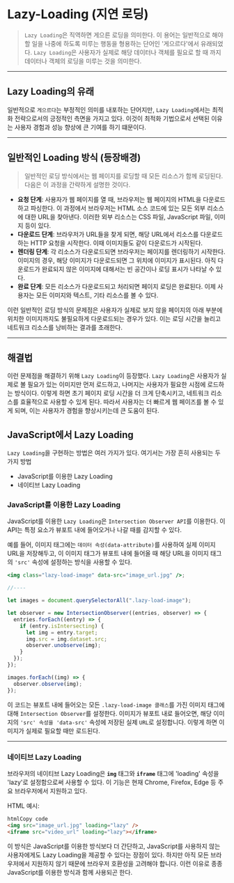 # Lazy-Loading (지연 로딩)

> `Lazy Loading`은 직역하면 게으른 로딩을 의미한다. 이 용어는 일반적으로 해야 할 일을 나중에 하도록 미루는 행동을 형용하는 단어인 '게으르다'에서 유래되었다. `Lazy Loading`은 사용자가 실제로 해당 데이터나 객체를 필요로 할 때 까지 데이터나 객체의 로딩을 미루는 것을 의미한다.

---

## Lazy Loading의 유래

일반적으로 `게으르다`는 부정적인 의미를 내포하는 단어지만, `Lazy Loading`에서는 최적화 전략으로서의 긍정적인 측면을 가지고 있다. 이것이 최적화 기법으로서 선택된 이유는 사용자 경험과 성능 향상에 큰 기여를 하기 떄문이다.

---
  

## 일반적인 Loading 방식 (등장배경)

> 일반적인 로딩 방식에서는 웹 페이지를 로딩할 때 모든 리소스가 함께 로딩된다. 다음은 이 과정을 간략하게 설명한 것이다.

- **요청 단계**: 사용자가 웹 페이지를 열 때, 브라우저는 웹 페이지의 HTML을 다운로드하고 파싱한다. 이 과정에서 브라우저는 HTML 소스 코드에 있는 모든 외부 리소스에 대한 URL을 찾아낸다. 이러한 외부 리소스는 CSS 파일, JavaScript 파일, 이미지 등이 있다.
- **다운로드 단계**: 브라우저가 URL들을 찾게 되면, 해당 URL에서 리소스를 다운로드하는 HTTP 요청을 시작한다. 이때 이미지들도 같이 다운로드가 시작된다.
- **렌더링 단계**: 각 리소스가 다운로드되면 브라우저는 페이지를 렌더링하기 시작한다.이미지의 경우, 해당 이미지가 다운로드되면 그 위치에 이미지가 표시된다. 아직 다운로드가 완료되지 않은 이미지에 대해서는 빈 공간이나 로딩 표시가 나타날 수 있다.
- **완료 단계**: 모든 리소스가 다운로드되고 처리되면 페이지 로딩은 완료된다. 이제 사용자는 모든 이미지와 텍스트, 기타 리소스를 볼 수 있다.

이런 일반적인 로딩 방식의 문제점은 사용자가 실제로 보지 않을 페이지의 아래 부분에 위치한 이미지까지도 불필요하게 다운로드되는 경우가 있다. 이는 로딩 시간을 늘리고 네트워크 리소스를 낭비하는 결과를 초래한다.


---
  

## 해결법

이런 문제점을 해결하기 위해 `Lazy Loading`이 등장했다. `Lazy Loading`은 사용자가 실제로 볼 필요가 있는 이미지만 먼저 로드하고, 나머지는 사용자가 필요한 시점에 로드하는 방식이다. 이렇게 하면 초기 페이지 로딩 시간을 더 크게 단축시키고, 네트워크 리소스를 효율적으로 사용할 수 있게 된다. 따라서 사용자는 더 빠르게 웹 페이즈를 볼 수 있게 되며, 이는 사용자가 경험을 향상시키는데 큰 도움이 된다.

## JavaScript에서 Lazy Loading

`Lazy Loading`을 구현하는 방법은 여러 가지가 있다. 여기서는 가장 흔히 사용되는 두 가지 방법

- JavaScript를 이용한 Lazy Loading
- 네이티브 Lazy Loading

### JavaScript를 이용한 Lazy Loading

JavaScript를 이용한 `Lazy Loading`은 `Intersection Observer API`를 이용한다. 이 API는 특정 요소가 뷰포트 내에 들어오거나 나갈 때를 감지할 수 있다.

예를 들어, 이미지 태그에는 `데이터 속성(data-attribute)`를 사용하여 실제 이미지 URL을 저장해두고, 이 이미지 태그가 뷰포트 내에 들어올 때 해당 URL을 이미지 태그의 `'src'` 속성에 설정하는 방식을 사용할 수 있다.

```jsx
<img class="lazy-load-image" data-src="image_url.jpg" />;

//----

let images = document.querySelectorAll(".lazy-load-image");

let observer = new IntersectionObserver((entries, observer) => {
  entries.forEach((entry) => {
    if (entry.isIntersecting) {
      let img = entry.target;
      img.src = img.dataset.src;
      observer.unobserve(img);
    }
  });
});

images.forEach((img) => {
  observer.observe(img);
});
```

이 코드는 뷰포트 내에 들어오는 모든 `.lazy-load-image 클래스`를 가진 이미지 태그에 대해 `Intersection Observer`를 설정한다. 이미지가 뷰포트 내로 들어오면, 해당 이미지의 `'src' 속성을 'data-src'` 속성에 저장된 실제 `URL`로 설정합니다. 이렇게 하면 이미지가 실제로 필요할 때만 로드된다.

---
  

### 네이티브 Lazy Loading

브라우저의 네이티브 Lazy Loading은 **`img`** 태그와 **`iframe`** 태그에 'loading' 속성을 'lazy'로 설정함으로써 사용할 수 있다. 이 기능은 현재 Chrome, Firefox, Edge 등 주요 브라우저에서 지원하고 있다.

HTML 예시:

```html
htmlCopy code
<img src="image_url.jpg" loading="lazy" />
<iframe src="video_url" loading="lazy"></iframe>
```

이 방식은 JavaScript를 이용한 방식보다 더 간단하고, JavaScript를 사용하지 않는 사용자에게도 Lazy Loading을 제공할 수 있다는 장점이 있다. 하지만 아직 모든 브라우저에서 지원하지 않기 때문에 브라우저 호환성을 고려해야 합니다. 이런 이유로 종종 JavaScript를 이용한 방식과 함께 사용되곤 한다.
